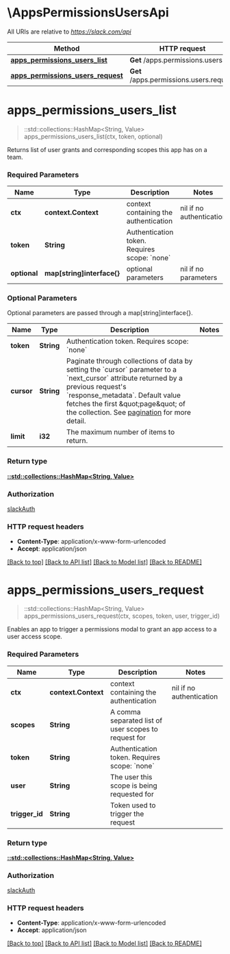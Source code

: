 # \AppsPermissionsUsersApi

All URIs are relative to *https://slack.com/api*

Method | HTTP request | Description
------------- | ------------- | -------------
[**apps_permissions_users_list**](AppsPermissionsUsersApi.md#apps_permissions_users_list) | **Get** /apps.permissions.users.list | 
[**apps_permissions_users_request**](AppsPermissionsUsersApi.md#apps_permissions_users_request) | **Get** /apps.permissions.users.request | 


# **apps_permissions_users_list**
> ::std::collections::HashMap<String, Value> apps_permissions_users_list(ctx, token, optional)


Returns list of user grants and corresponding scopes this app has on a team.

### Required Parameters

Name | Type | Description  | Notes
------------- | ------------- | ------------- | -------------
 **ctx** | **context.Context** | context containing the authentication | nil if no authentication
  **token** | **String**| Authentication token. Requires scope: &#x60;none&#x60; | 
 **optional** | **map[string]interface{}** | optional parameters | nil if no parameters

### Optional Parameters
Optional parameters are passed through a map[string]interface{}.

Name | Type | Description  | Notes
------------- | ------------- | ------------- | -------------
 **token** | **String**| Authentication token. Requires scope: &#x60;none&#x60; | 
 **cursor** | **String**| Paginate through collections of data by setting the &#x60;cursor&#x60; parameter to a &#x60;next_cursor&#x60; attribute returned by a previous request&#39;s &#x60;response_metadata&#x60;. Default value fetches the first \&quot;page\&quot; of the collection. See [pagination](/docs/pagination) for more detail. | 
 **limit** | **i32**| The maximum number of items to return. | 

### Return type

[**::std::collections::HashMap<String, Value>**](Value.md)

### Authorization

[slackAuth](../README.md#slackAuth)

### HTTP request headers

 - **Content-Type**: application/x-www-form-urlencoded
 - **Accept**: application/json

[[Back to top]](#) [[Back to API list]](../README.md#documentation-for-api-endpoints) [[Back to Model list]](../README.md#documentation-for-models) [[Back to README]](../README.md)

# **apps_permissions_users_request**
> ::std::collections::HashMap<String, Value> apps_permissions_users_request(ctx, scopes, token, user, trigger_id)


Enables an app to trigger a permissions modal to grant an app access to a user access scope.

### Required Parameters

Name | Type | Description  | Notes
------------- | ------------- | ------------- | -------------
 **ctx** | **context.Context** | context containing the authentication | nil if no authentication
  **scopes** | **String**| A comma separated list of user scopes to request for | 
  **token** | **String**| Authentication token. Requires scope: &#x60;none&#x60; | 
  **user** | **String**| The user this scope is being requested for | 
  **trigger_id** | **String**| Token used to trigger the request | 

### Return type

[**::std::collections::HashMap<String, Value>**](Value.md)

### Authorization

[slackAuth](../README.md#slackAuth)

### HTTP request headers

 - **Content-Type**: application/x-www-form-urlencoded
 - **Accept**: application/json

[[Back to top]](#) [[Back to API list]](../README.md#documentation-for-api-endpoints) [[Back to Model list]](../README.md#documentation-for-models) [[Back to README]](../README.md)

